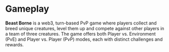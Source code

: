 # Gameplay

**Beast Borne** is a web3, turn-based PvP game where players collect and breed unique creatures, level them up and compete against other players in a team of three creatures. The game offers both Player vs. Environment (PvE) and Player vs. Player (PvP) modes, each with distinct challenges and rewards.
